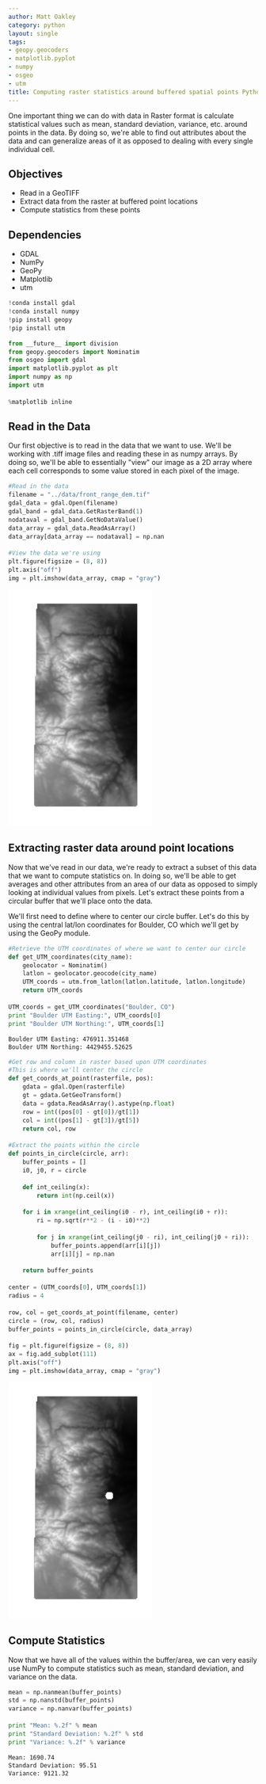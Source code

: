 ```yaml
---
author: Matt Oakley
category: python
layout: single
tags:
- geopy.geocoders
- matplotlib.pyplot
- numpy
- osgeo
- utm
title: Computing raster statistics around buffered spatial points Python
---
```





One important thing we can do with data in Raster format is calculate statistical values such as mean, standard deviation, variance, etc. around points in the data. By doing so, we're able to find out attributes about the data and can generalize areas of it as opposed to dealing with every single individual cell.

## Objectives

- Read in a GeoTIFF
- Extract data from the raster at buffered point locations
- Compute statistics from these points

## Dependencies

- GDAL
- NumPy
- GeoPy
- Matplotlib
- utm


```python
!conda install gdal
!conda install numpy
!pip install geopy
!pip install utm
```


```python
from __future__ import division
from geopy.geocoders import Nominatim
from osgeo import gdal
import matplotlib.pyplot as plt
import numpy as np
import utm

%matplotlib inline
```

## Read in the Data

Our first objective is to read in the data that we want to use. We'll be working with .tiff image files and reading these in as numpy arrays. By doing so, we'll be able to essentially "view" our image as a 2D array where each cell corresponds to some value stored in each pixel of the image.


```python
#Read in the data
filename = "../data/front_range_dem.tif"
gdal_data = gdal.Open(filename)
gdal_band = gdal_data.GetRasterBand(1)
nodataval = gdal_band.GetNoDataValue()
data_array = gdal_data.ReadAsArray()
data_array[data_array == nodataval] = np.nan

#View the data we're using
plt.figure(figsize = (8, 8))
plt.axis("off")
img = plt.imshow(data_array, cmap = "gray")
```


![png](/images/2016-07-15-buffered_spatial_points_in_raster_python_4_0.png)


## Extracting raster data around point locations

Now that we've read in our data, we're ready to extract a subset of this data that we want to compute statistics on. In doing so, we'll be able to get averages and other attributes from an area of our data as opposed to simply looking at individual values from pixels. Let's extract these points from a circular buffer that we'll place onto the data.

We'll first need to define where to center our circle buffer. Let's do this by using the central lat/lon coordinates for Boulder, CO which we'll get by using the GeoPy module.


```python
#Retrieve the UTM coordinates of where we want to center our circle
def get_UTM_coordinates(city_name):
    geolocator = Nominatim()
    latlon = geolocator.geocode(city_name)
    UTM_coords = utm.from_latlon(latlon.latitude, latlon.longitude)
    return UTM_coords

UTM_coords = get_UTM_coordinates("Boulder, CO")
print "Boulder UTM Easting:", UTM_coords[0]
print "Boulder UTM Northing:", UTM_coords[1]
```

    Boulder UTM Easting: 476911.351468
    Boulder UTM Northing: 4429455.52625



```python
#Get row and column in raster based upon UTM coordinates
#This is where we'll center the circle
def get_coords_at_point(rasterfile, pos):
    gdata = gdal.Open(rasterfile)
    gt = gdata.GetGeoTransform()
    data = gdata.ReadAsArray().astype(np.float)
    row = int((pos[0] - gt[0])/gt[1])
    col = int((pos[1] - gt[3])/gt[5])
    return col, row

#Extract the points within the circle
def points_in_circle(circle, arr):
    buffer_points = []
    i0, j0, r = circle
    
    def int_ceiling(x):
        return int(np.ceil(x))
    
    for i in xrange(int_ceiling(i0 - r), int_ceiling(i0 + r)):
        ri = np.sqrt(r**2 - (i - i0)**2)
        
        for j in xrange(int_ceiling(j0 - ri), int_ceiling(j0 + ri)):
            buffer_points.append(arr[i][j])
            arr[i][j] = np.nan
    
    return buffer_points

center = (UTM_coords[0], UTM_coords[1])
radius = 4

row, col = get_coords_at_point(filename, center) 
circle = (row, col, radius)
buffer_points = points_in_circle(circle, data_array)

fig = plt.figure(figsize = (8, 8))
ax = fig.add_subplot(111)
plt.axis("off")
img = plt.imshow(data_array, cmap = "gray")
```


![png](/images/2016-07-15-buffered_spatial_points_in_raster_python_7_0.png)


## Compute Statistics

Now that we have all of the values within the buffer/area, we can very easily use NumPy to compute statistics such as mean, standard deviation, and variance on the data.


```python
mean = np.nanmean(buffer_points)
std = np.nanstd(buffer_points)
variance = np.nanvar(buffer_points)

print "Mean: %.2f" % mean
print "Standard Deviation: %.2f" % std
print "Variance: %.2f" % variance
```

    Mean: 1690.74
    Standard Deviation: 95.51
    Variance: 9121.32



```python

```